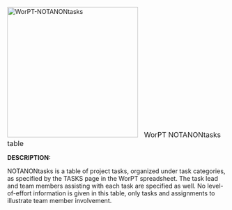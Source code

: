 <p style="position: relative; overflow:auto">
  <img src="https://drive.google.com/file/d/12BO4XZpEwodyHwtDSvcrKBhmCwkxysLS/view?usp=sharing" 
       width=300
       style="display:inline-block;padding-right:10px"
       alt="WorPT-NOTANONtasks">
      <font size="3">WorPT NOTANONtasks table</font>
</p>

<b>DESCRIPTION:</b>

NOTANONtasks is a table of project tasks, organized under task categories, as specified by the TASKS page in the
WorPT spreadsheet. The task lead and team members assisting with each task are specified as well. No
level-of-effort information is given in this table, only tasks and assignments to illustrate team member involvement. 

